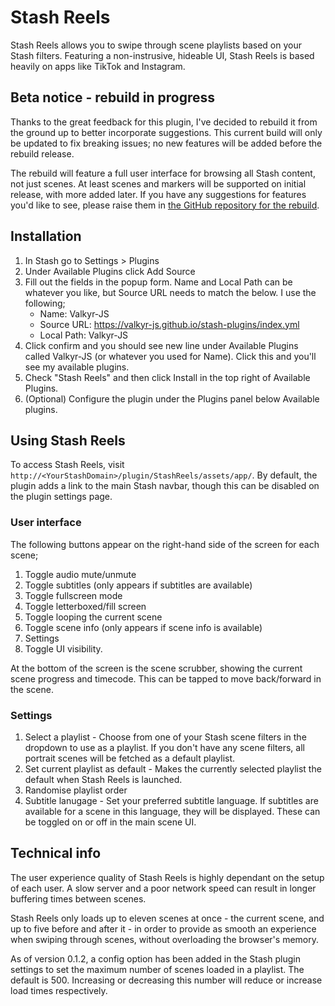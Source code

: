 # Stash Reels

Stash Reels allows you to swipe through scene playlists based on your Stash filters. Featuring a non-instrusive, hideable UI, Stash Reels is based heavily on apps like TikTok and Instagram.

## Beta notice - rebuild in progress

Thanks to the great feedback for this plugin, I've decided to rebuild it from the ground up to better incorporate suggestions. This current build will only be updated to fix breaking issues; no new features will be added before the rebuild release.

The rebuild will feature a full user interface for browsing all Stash content, not just scenes. At least scenes and markers will be supported on initial release, with more added later. If you have any suggestions for features you'd like to see, please raise them in [the GitHub repository for the rebuild](https://github.com/Valkyr-JS/StashReelsRedux/issues).

## Installation

1. In Stash go to Settings > Plugins
2. Under Available Plugins click Add Source
3. Fill out the fields in the popup form. Name and Local Path can be whatever you like, but Source URL needs to match the below. I use the following;
   - Name: Valkyr-JS
   - Source URL: https://valkyr-js.github.io/stash-plugins/index.yml
   - Local Path: Valkyr-JS
4. Click confirm and you should see new line under Available Plugins called Valkyr-JS (or whatever you used for Name). Click this and you'll see my available plugins.
5. Check "Stash Reels" and then click Install in the top right of Available Plugins.
6. (Optional) Configure the plugin under the Plugins panel below Available plugins.

## Using Stash Reels

To access Stash Reels, visit `http://<YourStashDomain>/plugin/StashReels/assets/app/`. By default, the plugin adds a link to the main Stash navbar, though this can be disabled on the plugin settings page.

### User interface

The following buttons appear on the right-hand side of the screen for each scene;

1. Toggle audio mute/unmute
2. Toggle subtitles (only appears if subtitles are available)
3. Toggle fullscreen mode
4. Toggle letterboxed/fill screen
5. Toggle looping the current scene
6. Toggle scene info (only appears if scene info is available)
7. Settings
8. Toggle UI visibility.

At the bottom of the screen is the scene scrubber, showing the current scene progress and timecode. This can be tapped to move back/forward in the scene.

### Settings

1. Select a playlist - Choose from one of your Stash scene filters in the dropdown to use as a playlist. If you don't have any scene filters, all portrait scenes will be fetched as a default playlist.
2. Set current playlist as default - Makes the currently selected playlist the default when Stash Reels is launched.
3. Randomise playlist order
4. Subtitle lanugage - Set your preferred subtitle language. If subtitles are available for a scene in this language, they will be displayed. These can be toggled on or off in the main scene UI.

## Technical info

The user experience quality of Stash Reels is highly dependant on the setup of each user. A slow server and a poor network speed can result in longer buffering times between scenes.

Stash Reels only loads up to eleven scenes at once - the current scene, and up to five before and after it - in order to provide as smooth an experience when swiping through scenes, without overloading the browser's memory.

As of version 0.1.2, a config option has been added in the Stash plugin settings to set the maximum number of scenes loaded in a playlist. The default is 500. Increasing or decreasing this number will reduce or increase load times respectively.
